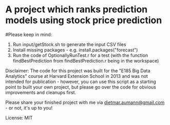 A project which ranks prediction models using stock price prediction
=========

#Please keep in mind:

1. Run input/getStock.sh to generate the input CSV files
2. Install missing packages - e.g.    install.packages("forecast")
3. Run the code of OptionallyRunTest.r for a test (with the function findBestPrediction from findBestPrediction.r being in the workspace)

Disclaimer: The code for this project was built for the "E185 Big Data Analytics" course at Harvard Extension School in 2013 and was not intended for publication - however, you can use this script as a starting point to built your own project, but please go over the code for obvious improvements and cleanups first.

Please share your finished project with me via dietmar.aumann@gmail.com - or not, it's up to you!

License: MIT
